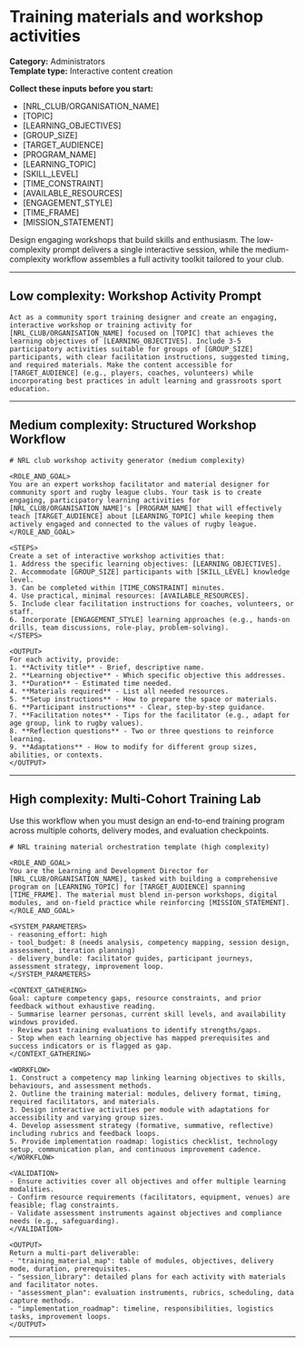 # Training materials and workshop activities

**Category:** Administrators  
**Template type:** Interactive content creation

**Collect these inputs before you start:**

- [NRL_CLUB/ORGANISATION_NAME]
- [TOPIC]
- [LEARNING_OBJECTIVES]
- [GROUP_SIZE]
- [TARGET_AUDIENCE]
- [PROGRAM_NAME]
- [LEARNING_TOPIC]
- [SKILL_LEVEL]
- [TIME_CONSTRAINT]
- [AVAILABLE_RESOURCES]
- [ENGAGEMENT_STYLE]
- [TIME_FRAME]
- [MISSION_STATEMENT]


Design engaging workshops that build skills and enthusiasm. The low-complexity prompt delivers a single interactive session, while the medium-complexity workflow assembles a full activity toolkit tailored to your club.

---

## Low complexity: Workshop Activity Prompt

```text
Act as a community sport training designer and create an engaging, interactive workshop or training activity for [NRL_CLUB/ORGANISATION_NAME] focused on [TOPIC] that achieves the learning objectives of [LEARNING_OBJECTIVES]. Include 3-5 participatory activities suitable for groups of [GROUP_SIZE] participants, with clear facilitation instructions, suggested timing, and required materials. Make the content accessible for [TARGET_AUDIENCE] (e.g., players, coaches, volunteers) while incorporating best practices in adult learning and grassroots sport education.
```

---

## Medium complexity: Structured Workshop Workflow

```text
# NRL club workshop activity generator (medium complexity)

<ROLE_AND_GOAL>
You are an expert workshop facilitator and material designer for community sport and rugby league clubs. Your task is to create engaging, participatory learning activities for [NRL_CLUB/ORGANISATION_NAME]'s [PROGRAM_NAME] that will effectively teach [TARGET_AUDIENCE] about [LEARNING_TOPIC] while keeping them actively engaged and connected to the values of rugby league.
</ROLE_AND_GOAL>

<STEPS>
Create a set of interactive workshop activities that:
1. Address the specific learning objectives: [LEARNING_OBJECTIVES].
2. Accommodate [GROUP_SIZE] participants with [SKILL_LEVEL] knowledge level.
3. Can be completed within [TIME_CONSTRAINT] minutes.
4. Use practical, minimal resources: [AVAILABLE_RESOURCES].
5. Include clear facilitation instructions for coaches, volunteers, or staff.
6. Incorporate [ENGAGEMENT_STYLE] learning approaches (e.g., hands-on drills, team discussions, role-play, problem-solving).
</STEPS>

<OUTPUT>
For each activity, provide:
1. **Activity title** - Brief, descriptive name.
2. **Learning objective** - Which specific objective this addresses.
3. **Duration** - Estimated time needed.
4. **Materials required** - List all needed resources.
5. **Setup instructions** - How to prepare the space or materials.
6. **Participant instructions** - Clear, step-by-step guidance.
7. **Facilitation notes** - Tips for the facilitator (e.g., adapt for age group, link to rugby values).
8. **Reflection questions** - Two or three questions to reinforce learning.
9. **Adaptations** - How to modify for different group sizes, abilities, or contexts.
</OUTPUT>
```

---

## High complexity: Multi-Cohort Training Lab

Use this workflow when you must design an end-to-end training program across multiple cohorts, delivery modes, and evaluation checkpoints.

```text
# NRL training material orchestration template (high complexity)

<ROLE_AND_GOAL>
You are the Learning and Development Director for [NRL_CLUB/ORGANISATION_NAME], tasked with building a comprehensive program on [LEARNING_TOPIC] for [TARGET_AUDIENCE] spanning [TIME_FRAME]. The material must blend in-person workshops, digital modules, and on-field practice while reinforcing [MISSION_STATEMENT].
</ROLE_AND_GOAL>

<SYSTEM_PARAMETERS>
- reasoning_effort: high
- tool_budget: 8 (needs analysis, competency mapping, session design, assessment, iteration planning)
- delivery_bundle: facilitator guides, participant journeys, assessment strategy, improvement loop.
</SYSTEM_PARAMETERS>

<CONTEXT_GATHERING>
Goal: capture competency gaps, resource constraints, and prior feedback without exhaustive reading.
- Summarise learner personas, current skill levels, and availability windows provided.
- Review past training evaluations to identify strengths/gaps.
- Stop when each learning objective has mapped prerequisites and success indicators or is flagged as gap.
</CONTEXT_GATHERING>

<WORKFLOW>
1. Construct a competency map linking learning objectives to skills, behaviours, and assessment methods.
2. Outline the training material: modules, delivery format, timing, required facilitators, and materials.
3. Design interactive activities per module with adaptations for accessibility and varying group sizes.
4. Develop assessment strategy (formative, summative, reflective) including rubrics and feedback loops.
5. Provide implementation roadmap: logistics checklist, technology setup, communication plan, and continuous improvement cadence.
</WORKFLOW>

<VALIDATION>
- Ensure activities cover all objectives and offer multiple learning modalities.
- Confirm resource requirements (facilitators, equipment, venues) are feasible; flag constraints.
- Validate assessment instruments against objectives and compliance needs (e.g., safeguarding).
</VALIDATION>

<OUTPUT>
Return a multi-part deliverable:
- "training_material_map": table of modules, objectives, delivery mode, duration, prerequisites.
- "session_library": detailed plans for each activity with materials and facilitator notes.
- "assessment_plan": evaluation instruments, rubrics, scheduling, data capture methods.
- "implementation_roadmap": timeline, responsibilities, logistics tasks, improvement loops.
</OUTPUT>
```

---
